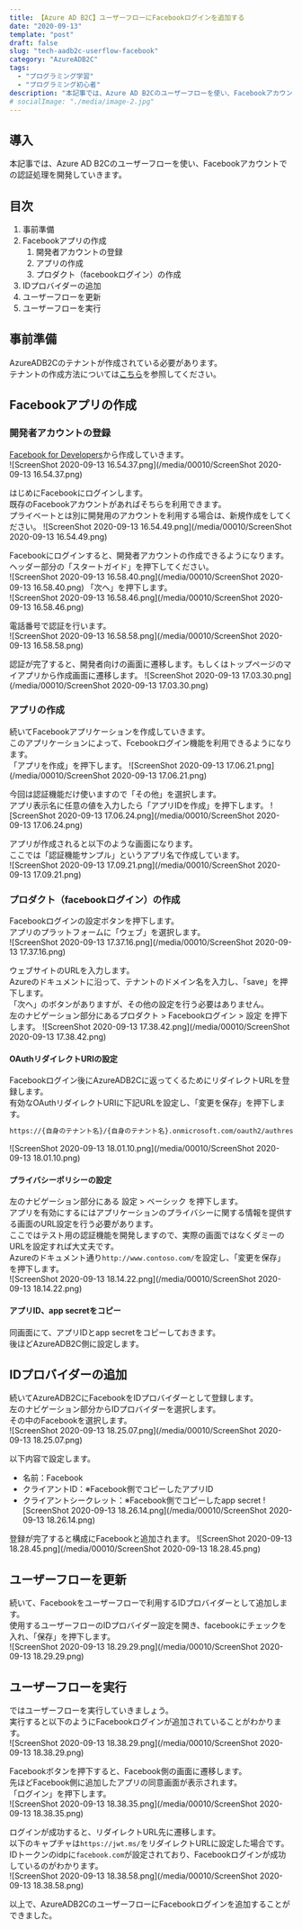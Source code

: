 ```yaml
---
title: 【Azure AD B2C】ユーザーフローにFacebookログインを追加する
date: "2020-09-13"
template: "post"
draft: false
slug: "tech-aadb2c-userflow-facebook"
category: "AzureADB2C"
tags:
  - "プログラミング学習"
  - "プログラミング初心者"
description: "本記事では、Azure AD B2Cのユーザーフローを使い、Facebookアカウントでの認証処理を開発していきます。"
# socialImage: "./media/image-2.jpg"
---
```


## 導入

本記事では、Azure AD B2Cのユーザーフローを使い、Facebookアカウントでの認証処理を開発していきます。

## 目次

1. 事前準備
2. Facebookアプリの作成
   1. 開発者アカウントの登録
   2. アプリの作成
   3. プロダクト（facebookログイン）の作成
3. IDプロバイダーの追加
4. ユーザーフローを更新
5. ユーザーフローを実行

## 事前準備

AzureADB2Cのテナントが作成されている必要があります。  
テナントの作成方法については[こちら](/posts/00008)を参照してください。  

## Facebookアプリの作成

### 開発者アカウントの登録

[Facebook for Developers](https://developers.facebook.com/)から作成していきます。  
![ScreenShot 2020-09-13 16.54.37.png](/media/00010/ScreenShot 2020-09-13 16.54.37.png)

はじめにFacebookにログインします。  
既存のFacebookアカウントがあればそちらを利用できます。  
プライベートとは別に開発用のアカウントを利用する場合は、新規作成をしてください。
![ScreenShot 2020-09-13 16.54.49.png](/media/00010/ScreenShot 2020-09-13 16.54.49.png)

Facebookにログインすると、開発者アカウントの作成できるようになります。  
ヘッダー部分の「スタートガイド」を押下してください。  
![ScreenShot 2020-09-13 16.58.40.png](/media/00010/ScreenShot 2020-09-13 16.58.40.png)
「次へ」を押下します。  
![ScreenShot 2020-09-13 16.58.46.png](/media/00010/ScreenShot 2020-09-13 16.58.46.png)

電話番号で認証を行います。  
![ScreenShot 2020-09-13 16.58.58.png](/media/00010/ScreenShot 2020-09-13 16.58.58.png)

認証が完了すると、開発者向けの画面に遷移します。もしくはトップページのマイアプリから作成画面に遷移します。
![ScreenShot 2020-09-13 17.03.30.png](/media/00010/ScreenShot 2020-09-13 17.03.30.png)

### アプリの作成

続いてFacebookアプリケーションを作成していきます。  
このアプリケーションによって、Fcebookログイン機能を利用できるようになります。  
「アプリを作成」を押下します。
![ScreenShot 2020-09-13 17.06.21.png](/media/00010/ScreenShot 2020-09-13 17.06.21.png)

今回は認証機能だけ使いますので「その他」を選択します。  
アプリ表示名に任意の値を入力したら「アプリIDを作成」を押下します。
![ScreenShot 2020-09-13 17.06.24.png](/media/00010/ScreenShot 2020-09-13 17.06.24.png)

アプリが作成されると以下のような画面になります。  
ここでは「認証機能サンプル」というアプリ名で作成しています。  
![ScreenShot 2020-09-13 17.09.21.png](/media/00010/ScreenShot 2020-09-13 17.09.21.png)

### プロダクト（facebookログイン）の作成

Facebookログインの設定ボタンを押下します。  
アプリのプラットフォームに「ウェブ」を選択します。  
![ScreenShot 2020-09-13 17.37.16.png](/media/00010/ScreenShot 2020-09-13 17.37.16.png)

ウェブサイトのURLを入力します。  
Azureのドキュメントに沿って、テナントのドメイン名を入力し、「save」を押下します。  
「次へ」のボタンがありますが、その他の設定を行う必要はありません。  
左のナビゲーション部分にあるプロダクト > Facebookログイン > 設定 を押下します。
![ScreenShot 2020-09-13 17.38.42.png](/media/00010/ScreenShot 2020-09-13 17.38.42.png)

#### OAuthリダイレクトURIの設定

Facebookログイン後にAzureADB2Cに返ってくるためにリダイレクトURLを登録します。  
有効なOAuthリダイレクトURIに下記URLを設定し、「変更を保存」を押下します。

``` bash
https://{自身のテナント名}/{自身のテナント名}.onmicrosoft.com/oauth2/authresp
```

![ScreenShot 2020-09-13 18.01.10.png](/media/00010/ScreenShot 2020-09-13 18.01.10.png)

#### プライバシーポリシーの設定

左のナビゲーション部分にある 設定 > ベーシック を押下します。  
アプリを有効にするにはアプリケーションのプライバシーに関する情報を提供する画面のURL設定を行う必要があります。  
ここではテスト用の認証機能を開発しますので、実際の画面ではなくダミーのURLを設定すれば大丈夫です。  
Azureのドキュメント通り`http://www.contoso.com/`を設定し、「変更を保存」を押下します。  
![ScreenShot 2020-09-13 18.14.22.png](/media/00010/ScreenShot 2020-09-13 18.14.22.png)

#### アプリID、app secretをコピー

同画面にて、アプリIDとapp secretをコピーしておきます。  
後ほどAzureADB2C側に設定します。  

## IDプロバイダーの追加

続いてAzureADB2CにFacebookをIDプロバイダーとして登録します。  
左のナビゲーション部分からIDプロバイダーを選択します。  
その中のFacebookを選択します。  
![ScreenShot 2020-09-13 18.25.07.png](/media/00010/ScreenShot 2020-09-13 18.25.07.png)

以下内容で設定します。  

- 名前：Facebook
- クライアントID：※Facebook側でコピーしたアプリID
- クライアントシークレット：※Facebook側でコピーしたapp secret
![ScreenShot 2020-09-13 18.26.14.png](/media/00010/ScreenShot 2020-09-13 18.26.14.png)

登録が完了すると構成にFacebookと追加されます。
![ScreenShot 2020-09-13 18.28.45.png](/media/00010/ScreenShot 2020-09-13 18.28.45.png)

## ユーザーフローを更新

続いて、Facebookをユーザーフローで利用するIDプロバイダーとして追加します。  
使用するユーザーフローのIDプロバイダー設定を開き、facebookにチェックを入れ、「保存」を押下します。  
![ScreenShot 2020-09-13 18.29.29.png](/media/00010/ScreenShot 2020-09-13 18.29.29.png)

## ユーザーフローを実行

ではユーザーフローを実行していきましょう。  
実行すると以下のようにFacebookログインが追加されていることがわかります。  
![ScreenShot 2020-09-13 18.38.29.png](/media/00010/ScreenShot 2020-09-13 18.38.29.png)

Facebookボタンを押下すると、Facebook側の画面に遷移します。  
先ほどFacebook側に追加したアプリの同意画面が表示されます。  
「ログイン」を押下します。  
![ScreenShot 2020-09-13 18.38.35.png](/media/00010/ScreenShot 2020-09-13 18.38.35.png)

ログインが成功すると、リダイレクトURL先に遷移します。  
以下のキャプチャは`https://jwt.ms/`をリダイレクトURLに設定した場合です。  
IDトークンのidpに`facebook.com`が設定されており、Facebookログインが成功しているのがわかります。  
![ScreenShot 2020-09-13 18.38.58.png](/media/00010/ScreenShot 2020-09-13 18.38.58.png)

以上で、AzureADB2CのユーザーフローにFacebookログインを追加することができました。
